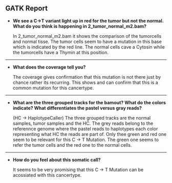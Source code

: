 ## GATK Report


* **We see a C→T variant light up in red for the tumor but not the normal. What do you think is happening in 2_tumor_normal_m2.bam?**


  In 2_tumor_normal_m2.bam it shows the comparison of the tumorcells and normal tisse. The tumor cells seem to have a mutation in this base which is indicated by the red line. The normal cells cave a Cytosin while the tumorcells have a Thymin at this position.
  
  
----  
  
* **What does the coverage tell you?**


  The coverage gives confirmation that this mutation is not there just by chance rather its recurring. This shows and can confirm that this is a common mutation for this cancertype.


----   
* **What are the three grouped tracks for the bamout? What do the colors indicate? What differentiates the pastel versus gray reads?**

  (HC -> HaplotypeCaller)
  The three grouped tracks are the normal samples, tumor samples and the HC. The grey reads belong to the referennce genome where the pastel reads to haplotypes each color representing what HC the reads are part of. 
  Only thee green and red one seem to be relevant for this C → T Mutation. The green one seems to refer the tumor cells and the red one to the normal cells.
 


---
* **How do you feel about this somatic call?**



  It seems to be very promising that this C → T Mutation can be acossiated with this cancertype. 

